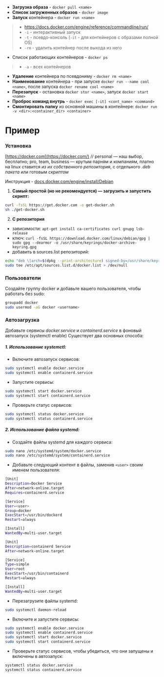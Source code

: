  

- **Загрузка образа** - `docker pull <name>`
- **Список загруженных образов** - `docker image`
- **Запуск** контейнера - `docker run <name>`
> - https://docs.docker.com/engine/reference/commandline/run/
> - `-i` - интерактивный запуск
> - `-t` - псевдо-консоль (`-it` - для контейнеров с образами полной OS)
> - `-rm` - удалить контейнер после выхода из него
- Список работающих контейнеров - `docker ps`
> - `-a` - всех контейнеров
- **Удаление** контейнера по псевдониму - `docker rm <name>`
- **Наименование** контейнера - при запуске `docker run --name cool <name>`, после запуска `docker rename cool <name>`
- **Перезапуск** - остановка `docker stor <name>`, запуск `docker start <name>`
- **Проброс команд внутрь** - `docker exec [-it] <cont_name> <command>`
- **Смонтировать папку** из основной машины в контейнере: `docker run -v <dir>:<container_dir> <container>`

# Пример

### Установка
[https://docker.com](https://docker.com/) // personal — наш выбор, бесплатно; pro, team, business — крутым парням и компаниям, платно
на linux ставится *из их собственного репозитория*, с отдельного *.deb пакета* или готовым *скриптом*

Инструкция - [docs.docker.com/engine/install/Debian](https://docs.docker.com/engine/install/debian/)

1. **Самый простой (но не рекомендуется) — загрузить и запустить скрипт:**
```bash
curl -fsSL https://get.docker.com -o get-docker.sh
sh ./get-docker.sh
```

2. **С репозитория**
- зависимости: `apt-get install ca-certificates curl gnupg lsb-release`
- ключ: `curl -fsSL https://download.docker.com/linux/debian/gpg | sudo gpg --dearmor -o /usr/share/keyrings/docker-archive-keyring.gpg`
- добавить в sources.list репозиторий:
```bash
echo "deb \[arch=$(dpkg --print-architecture) signed-by=/usr/share/keyrings/docker-archive-keyring.gpg] \https://download.docker.com/linux/debian $(lsb_release -cs) stable"
sudo tee /etc/apt/sources.list.d/docker.list > /dev/null
```

### Пользователи
Создайте группу docker и добавьте вашего пользователя, чтобы работать без sudo:
```bash
groupadd docker
sudo usermod -aG docker <username>
```

### Автозагрузка
Добавьте сервисы *docker.service* и *containerd.service* в фоновый автозапуск (systemctl enable)
Существует два основных способа:

##### 1. Использование systemctl:
- Включите автозапуск сервисов:
```Bash
sudo systemctl enable docker.service
sudo systemctl enable containerd.service
```
- Запустите сервисы:
```Bash
sudo systemctl start docker.service
sudo systemctl start containerd.service
```
- Проверьте статус сервисов:
```bash
sudo systemctl status docker.service
sudo systemctl status containerd.service
```

##### 2. Использование файла systemd:
- Создайте файлы systemd для каждого сервиса:
```Bash
sudo nano /etc/systemd/system/docker.service
sudo nano /etc/systemd/system/containerd.service
```

- Добавьте следующий контент в файлы, заменив `<user>` своим именем пользователя:
```bash
[Unit]
Description=Docker Service
After=network-online.target
Requires=containerd.service

[Service]
User=<user>
Group=docker
ExecStart=/usr/bin/dockerd
Restart=always

[Install]
WantedBy=multi-user.target
```

```bash
[Unit]
Description=containerd Service
After=network-online.target

[Service]
Type=simple
User=root
ExecStart=/usr/bin/containerd
Restart=always

[Install]
WantedBy=multi-user.target
```
- Перезагрузите файлы systemd:
```Bash
sudo systemctl daemon-reload
```
- Включите и запустите сервисы:
```Bash
sudo systemctl enable docker.service
sudo systemctl enable containerd.service
sudo systemctl start docker.service
sudo systemctl start containerd.service
```
- Проверьте статус сервисов, чтобы убедиться, что они запущены и включены в автозапуск:
```Bash
systemctl status docker.service
systemctl status containerd.service
```

